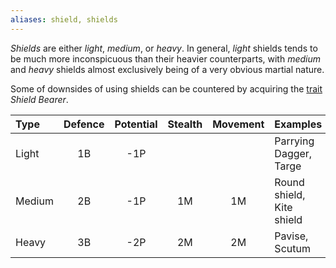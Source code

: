 ```yaml
---
aliases: shield, shields
---
```

   
_Shields_ are either _light_, _medium_, or _heavy_. In general, _light_ shields tends to be much more inconspicuous than their heavier counterparts, with _medium_ and _heavy_ shields almost exclusively being of a very obvious martial nature.   
   
Some of downsides of using shields can be countered by acquiring the [trait](../Character%20Options/Traits.md) _Shield Bearer_.   
   
| Type   | Defence | Potential | Stealth | Movement | Examples                  |   
|:------ |:-------:|:---------:|:-------:|:--------:|:------------------------- |   
| Light  |   1B    |    -1P    |         |          | Parrying Dagger, Targe    |   
| Medium |   2B    |    -1P    |   1M    |    1M    | Round shield, Kite shield |   
| Heavy  |   3B    |    -2P    |   2M    |    2M    | Pavise, Scutum            |